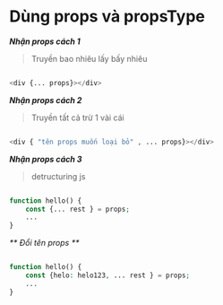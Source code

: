 # Dùng props và propsType

_**Nhận props cách 1**_

> Truyền bao nhiêu lấy bấy nhiêu

```php

<div {... props}></div>

```

_**Nhận props cách 2**_

> Truyền tất cả trừ 1 vài cái

```php

<div { "tên props muốn loại bỏ" , ... props}></div>

```

_**Nhận props cách 3**_

> detructuring js

```php

function hello() {
    const {... rest } = props;
    ...
}
```

_** Đổi tên props **_

```php

function hello() {
    const {helo: helo123, ... rest } = props;
    ...
}
```
